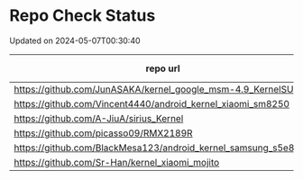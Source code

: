 # Repo Check Status

Updated on 2024-05-07T00:30:40

| repo url | repo status |
| -------- | -------- | 
|  https://github.com/JunASAKA/kernel_google_msm-4.9_KernelSU |  301 |
|  https://github.com/Vincent4440/android_kernel_xiaomi_sm8250 |  301 |
|  https://github.com/A-JiuA/sirius_Kernel |  301 |
|  https://github.com/picasso09/RMX2189R |  301 |
|  https://github.com/BlackMesa123/android_kernel_samsung_s5e8835 |  301 |
|  https://github.com/Sr-Han/kernel_xiaomi_mojito |  404 |
